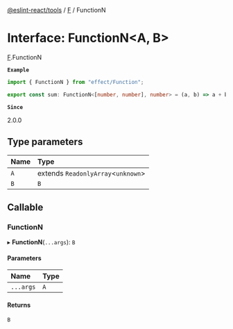 [@eslint-react/tools](../README.md) / [F](../modules/F.md) / FunctionN

# Interface: FunctionN<A, B\>

[F](../modules/F.md).FunctionN

**`Example`**

```ts
import { FunctionN } from "effect/Function";

export const sum: FunctionN<[number, number], number> = (a, b) => a + b;
```

**`Since`**

2.0.0

## Type parameters

| Name | Type                                |
| :--- | :---------------------------------- |
| `A`  | extends `ReadonlyArray`<`unknown`\> |
| `B`  | `B`                                 |

## Callable

### FunctionN

▸ **FunctionN**(`...args`): `B`

#### Parameters

| Name      | Type |
| :-------- | :--- |
| `...args` | `A`  |

#### Returns

`B`
